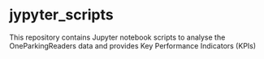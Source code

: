 # jypyter_scripts
This repository contains Jupyter notebook scripts to analyse the OneParkingReaders data and provides Key Performance Indicators (KPIs) 

